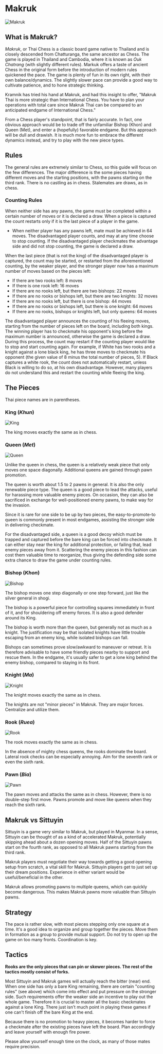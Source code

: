 # Makruk

![Makruk](https://github.com/gbtami/pychess-variants/blob/master/static/images/MakrukGuide/Makruk.png?raw=true)

## What is Makruk?

*Makruk*, or Thai Chess is a classic board game native to Thailand and is closely descended from Chatturanga, the same ancestor as Chess. The game is played in Thailand and Cambodia, where it is known as *Ouk Chatrang* (with slightly different rules). Markuk offers a taste of ancient Chess in the original form before the introduction of modern rules quickened the pace. The game is plenty of fun in its  own right, with their own balance/dynamics. The slightly slower pace can provide a good way to cultivate patience, and to hone strategic thinking.

Kramnik has tried his hand at Makruk, and had this insight to offer, "Makruk Thai is more strategic than International Chess. You have to plan your operations with total care since Makruk Thai can be compared to an anticipated endgame of International Chess."
 
From a Chess player's standpoint, that is fairly accurate. In fact, one obvious approach would be to trade off the unfamiliar Bishop (Khon) and Queen (Met), and enter a (hopefully) favorable endgame. But this approach will be dull and drawish. It is much more fun to embrace the different dynamics instead, and try to play with the new piece types.

## Rules

The general rules are extremely similar to Chess, so this guide will focus on the few differences. The major difference is the some pieces having different moves and the starting positions, with the pawns starting on the third rank. There is no castling as in chess. Stalemates are draws, as in chess.

### Counting Rules

When neither side has any pawns, the game must be completed within a certain number of moves or it is declared a draw. When a piece is captured the count restarts only if it is the last piece of a player in the game.
* When neither player has any pawns left, mate must be achieved in 64 moves. The disadvantaged player counts, and may at any time choose to stop counting. If the disadvantaged player checkmates the advantage side and did not stop counting, the game is declared a draw.

When the last piece (that is not the king) of the disadvantaged player is captured, the count may be started, or restarted from the aforementioned counting, by the weaker player, and the stronger player now has a maximum number of moves based on the pieces left:
* If there are two rooks left: 8 moves
* If there is one rook left: 16 moves
* If there are no rooks left, but there are two bishops: 22 moves
* If there are no rooks or bishops left, but there are two knights: 32 moves
* If there are no rooks left, but there is one bishop: 44 moves
* If there are no rooks or bishops left, but there is one knight: 64 moves
* If there are no rooks, bishops or knights left, but only queens: 64 moves

The disadvantaged player announces the counting of his fleeing moves, starting from the number of pieces left on the board, including both kings. The winning player has to checkmate his opponent's king before the maximum number is announced, otherwise the game is declared a draw. During this process, the count may restart if the counting player would like to stop and start counting again.
For example, if White has two rooks and a knight against a lone black king, he has three moves to checkmate his opponent (the given value of 8 minus the total number of pieces, 5). If Black captures a white rook, the count does not automatically restart, unless Black is willing to do so, at his own disadvantage. However, many players do not understand this and restart the counting while fleeing the king.


## The Pieces

Thai piece names are in parentheses.

### King (*Khun*)

![King](https://github.com/gbtami/pychess-variants/blob/master/static/images/MakrukGuide/King.png?raw=true) 

The king moves exactly the same as in chess.

### Queen (*Met*)

![Queen](https://github.com/gbtami/pychess-variants/blob/master/static/images/MakrukGuide/Queen.png?raw=true)

Unlike the queen in chess, the queen is a relatively weak piece that only moves one space diagonally. Additional queens are gained through pawn promotion.

The queen is worth about 1.5 to 2 pawns in general. It is also the only renewable piece type. The queen is a good piece to lead the attacks, useful for harassing more valuable enemy pieces. On occasion, they can also be sacrificed in exchange for well-positioned enemy pawns, to make way for the invasion.
 
Since it is rare for one side to be up by two pieces, the easy-to-promote-to queen is commonly present in most endgames, assisting the stronger side in delivering checkmate.
 
For the disadvantaged side, a queen is a good decoy which must be trapped and captured before the bare king can be forced into checkmate. It can either stay near the king for additional protection, or failing that, lead enemy pieces away from it. Scattering the enemy pieces in this fashion can cost them valuable time to reorganize, thus giving the defending side some extra chance to draw the game under counting rules.

### Bishop (*Khon*)

![Bishop](https://github.com/gbtami/pychess-variants/blob/master/static/images/MakrukGuide/Bishop.png?raw=true)

The bishop moves one step diagonally or one step forward, just like the silver general in shogi.

The bishop is a powerful piece for controlling squares immediately in front of it, and for shouldering off enemy forces. It is also a good defender around its King.
 
The bishop is worth more than the queen, but generally not as much as a knight. The justification may be that isolated knights have little trouble escaping from an enemy king, while isolated bishops can fall.
 
Bishops can sometimes prove slow/awkward to maneuver or retreat. It is therefore advisable to have some friendly pieces nearby to support and rescue them. In the endgame, it's usually safer to get a lone king behind the enemy bishop, compared to staying in its front.

### Knight (*Ma*)

 ![Knight](https://github.com/gbtami/pychess-variants/blob/master/static/images/MakrukGuide/Knight.png?raw=true)

The knight moves exactly the same as in chess.

The knights are not "minor pieces" in Makruk. They are major forces. Centralize and utilize them.

### Rook (*Ruea*)

 ![Rook](https://github.com/gbtami/pychess-variants/blob/master/static/images/MakrukGuide/Rook.png?raw=true)

The rook moves exactly the same as in chess.

In the absence of mighty chess queens, the rooks dominate the board. Lateral rook checks can be especially annoying. Aim for the seventh rank or even the sixth rank.

### Pawn (*Bia*)

![Pawn](https://github.com/gbtami/pychess-variants/blob/master/static/images/MakrukGuide/Pawn.png?raw=true)

The pawn moves and attacks the same as in chess. However, there is no double-step first move. Pawns promote and move like queens when they reach the sixth rank.

## Makruk vs Sittuyin
 
Sittuyin is a game very similar to Makruk, but played in Myanmar. In a sense, Sittuyin can be thought of as a kind of accelerated Makruk, potentially skipping ahead about a dozen opening moves. Half of the Sittuyin pawns start on the fourth rank, as opposed to all Makruk pawns starting from the third rank.
 
Makruk players must negotiate their way towards getting a good opening setup from scratch, a vital skill for Makruk. Sittuyin players get to just set up their dream positions. Experience in either variant would be useful/beneficial in the other.
 
Makruk allows promoting pawns to multiple queens, which can quickly become dangerous. This makes Makruk pawns more valuable than Sittuyin pawns.

## Strategy
 
The pace is rather slow, with most pieces stepping only one square at a time. It's a good idea to organize and group together the pieces. Move them in formation as a group to provide mutual support. Do not try to open up the game on too many fronts. Coordination is key.

## Tactics
 
**Rooks are the only pieces that can pin or skewer pieces. The rest of the tactics mostly consist of forks.**

Most Sittuyin and Makruk games will actually reach the bitter (near) end.
When one side has only a bare King remaining, there are certain "counting rules" (see above) which come into effect and put pressure on the stronger side. Such requirements offer the weaker side an incentive to play out the whole game. Therefore it is crucial to master all the basic checkmates against a lone King. There just isn't much point in playing these games if one can't finish off the bare King at the end.
 
Because there is no promotion to heavy pieces, it becomes harder to force a checkmate after the existing pieces have left the board. Plan accordingly and leave yourself with enough fire power.
 
Please allow yourself enough time on the clock, as many of those mates require precision.
 
